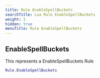 ```yaml
---
title: Rule EnableSpellBuckets
searchTitle: Lua Rule EnableSpellBuckets
weight: 1
hidden: true
menuTitle: Rule EnableSpellBuckets
---
```

## EnableSpellBuckets

This represents a EnableSpellBuckets Rule
```lua
Rule.EnableSpellBuckets
```